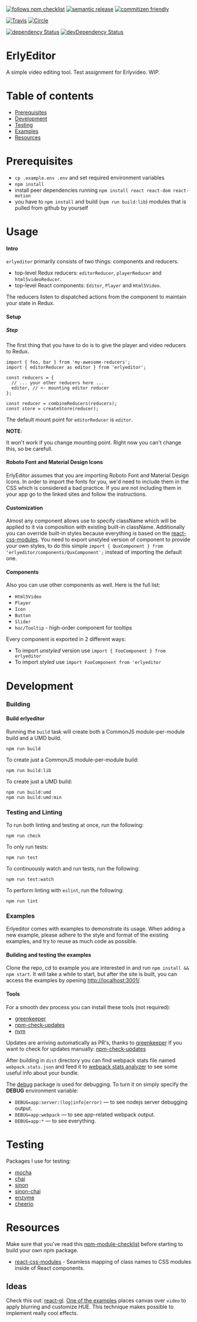 [![follows npm checklist](https://img.shields.io/badge/follows-npm%20checklist-brightgreen.svg)](CHECKLIST.md)
[![semantic release](https://img.shields.io/badge/%20%20%F0%9F%93%A6%F0%9F%9A%80-semantic--release-e10079.svg)](https://github.com/semantic-release/semantic-release)
[![commitizen friendly](https://img.shields.io/badge/commitizen-friendly-brightgreen.svg)](http://commitizen.github.io/cz-cli/)

[![Travis](https://travis-ci.org/vyorkin-personal/erlyeditor.svg)](https://travis-ci.org/vyorkin-personal/erlyeditor)
[![Circle](https://circleci.com/gh/vyorkin-personal/erlyeditor.svg?style=svg)](https://circleci.com/gh/vyorkin-personal/erlyeditor)

[![dependency Status](https://david-dm.org/vyorkin-personal/erlyeditor.svg)](https://david-dm.org/vyorkin-personal/erlyeditor)
[![devDependency Status](https://david-dm.org/vyorkin-personal/erlyeditor/dev-status.svg)](https://david-dm.org/vyorkin-personal/erlyeditor#info=devDependencies)

# ErlyEditor

A simple video editing tool. Test assignment for Erlyvideo. WIP.

# Table of contents

- [Prerequisites](#prerequisites)
- [Development](#development)
- [Testing](#testing)
- [Examples](#examples)
- [Resources](#resources)

# Prerequisites

* `cp .example.env .env` and set required environment variables
* `npm install`
* install peer dependencies running `npm install react react-dom react-motion`
* you have to `npm install` and build (`npm run build:lib`) modules that is pulled from github by yourself

# Usage

#### Intro

 `erlyeditor` primarily consists of two things: components and reducers.
 * top-level Redux reducers: `editorReducer`, `playerReducer` and `html5videoReducer`.
 * top-level React components: `Editor`, `Player` and `Html5Video`.

The reducers listen to dispatched actions from the component to maintain your state in Redux.

#### Setup

##### Step

The first thing that you have to do is to give the player and video reducers to Redux.
```
import { foo, bar } from 'my-awesome-reducers';
import { editorReducer as editor } from 'erlyeditor';

const reducers = {
  // ... your other reducers here ...
  editor, // <- mounting editor reducer
};

const reducer = combineReducers(reducers);
const store = createStore(reducer);
```

The default mount point for `editorReducer` is `editor`.

**NOTE**:

It won't work if you change mounting point.
Right now you can't change this, so be carefull.

#### Roboto Font and Material Design Icons

ErlyEditor assumes that you are importing Roboto Font and Material Design Icons.
In order to import the fonts for you, we'd need to include them in the CSS which is considered a bad practice.
If you are not including them in your app go to the linked sites and follow the instructions.

#### Customization

Almost any component allows use to specify className which will be applied to it
via composition with existing built-in className. Additionally you can override
built-in styles because everything is based on the [react-css-modules](https://github.com/gajus/react-css-modules).
You need to export unstyled version of component to provide your own styles, to
do this simple `import { QuxComponent } from 'erlyeditor/components/QuxComponent';` instead of importing the default one.

#### Components

Also you can use other components as well. Here is the full list:

* `Html5Video`
* `Player`
* `Icon`
* `Button`
* `Slider`
* `hoc/Tooltip` - high-order component for tooltips

Every component is exported in 2 different ways:
* To import *unstyled* version use `import { FooComponent } from erlyeditor`
* To import *styled* use `import FooComponent from 'erlyeditor`

# Development

### Building

#### Build erlyeditor

Running the `build` task will create both a CommonJS module-per-module build and a UMD build.
```
npm run build
```

To create just a CommonJS module-per-module build:
```
npm run build:lib
```

To create just a UMD build:
```
npm run build:umd
npm run build:umd:min
```

### Testing and Linting

To run both linting and testing at once, run the following:
```
npm run check
```

To only run tests:
```
npm run test
```

To continuously watch and run tests, run the following:
```
npm run test:watch
```

To perform linting with `eslint`, run the following:
```
npm run lint
```

### Examples

Erlyeditor comes with examples to demonstrate its usage.
When adding a new example, please adhere to the style and format of the existing examples,
and try to reuse as much code as possible.

#### Building and testing the examples

Clone the repo, cd to example you are interested in and
run `npm install && npm start`. It will
take a while to start, but after the site is built, you can access the examples
by opening [http://localhost:3001/](http://localhost:3001/).

#### Tools

For a smooth dev process you can install these tools (not required):

* [greenkeeper](https://github.com/greenkeeperio/greenkeeper)
* [npm-check-updates](https://github.com/tjunnone/npm-check-updates)
* [nvm](https://github.com/creationix/nvm)

Updates are arriving automatically as PR's, thanks to [greenkeeper](http://greenkeeper.io/)
If you want to check for updates manually: [npm-check-updates](https://github.com/tjunnone/npm-check-updates)

After building in `dist` directory you can find webpack stats file named `webpack.stats.json` and
feed it to [webpack stats analyzer](http://webpack.github.io/analyse/) to see
some useful info about your bundle.

The [debug](https://www.npmjs.com/package/debug) package is used for debugging.
To turn it on simply specify the **DEBUG** environment variable:

- `DEBUG=app:server:(log|info|error)` &mdash; to see nodejs server debugging output.
- `DEBUG=app:webpack` &mdash; to see app-related webpack output.
- `DEBUG=app:*` &mdash; to see everything.

# Testing

Packages I use for testing:

* [mocha](http://mochajs.org/#getting-started)
* [chai](http://chaijs.com/api/bdd/)
* [sinon](http://sinonjs.org/)
* [sinon-chai](https://github.com/domenic/sinon-chai)
* [enzyme](https://github.com/airbnb/enzyme)
* [cheerio](https://github.com/cheeriojs/cheerio)

# Resources

Make sure that you've read this [npm-module-checklist](https://github.com/bahmutov/npm-module-checklist) before
starting to build your own npm package.

* [react-css-modules](https://github.com/gajus/react-css-modules) - Seamless mapping of class names to CSS modules inside of React components.

## Ideas

Check this out: [react-gl](https://github.com/ProjectSeptemberInc/gl-react).
[One of the examples](http://projectseptemberinc.github.io/gl-react-dom/Examples/VideoBlur/) places canvas over `video` to apply blurring and customize HUE.
This technique makes possible to implement really cool effects.

